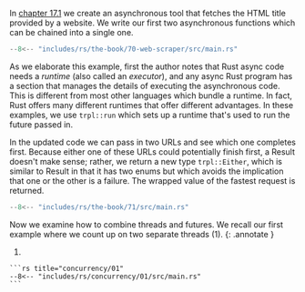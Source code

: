 In [chapter 17.1](https://doc.rust-lang.org/stable/book/ch17-01-futures-and-syntax.html) we create an asynchronous tool that fetches the HTML title provided by a website.
We write our first two asynchronous functions which can be chained into a single one.

```rs title="TRPL/70" hl_lines="4"
--8<-- "includes/rs/the-book/70-web-scraper/src/main.rs"
```

As we elaborate this example, first the author notes that Rust async code needs a _runtime_ (also called an _executor_), and any async Rust program has a section that manages the details of executing the asynchronous code.
This is different from most other languages which bundle a runtime.
In fact, Rust offers many different runtimes that offer different advantages.
In these examples, we use `trpl::run` which sets up a runtime that's used to run the future passed in.

In the updated code we can pass in two URLs and see which one completes first.
Because either one of these URLs could potentially finish first, a Result doesn't make sense; rather, we return a new type `trpl::Either`, which is similar to Result in that it has two enums but which avoids the implication that one or the other is a failure.
The wrapped value of the fastest request is returned.

```rs
--8<-- "includes/rs/the-book/71/src/main.rs"
```

Now we examine how to combine threads and futures.
We recall our first example where we count up on two separate threads (1).
{: .annotate }

1.  

    ```rs title="concurrency/01"
    --8<-- "includes/rs/concurrency/01/src/main.rs"
    ```


